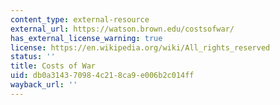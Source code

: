 ```yaml
---
content_type: external-resource
external_url: https://watson.brown.edu/costsofwar/
has_external_license_warning: true
license: https://en.wikipedia.org/wiki/All_rights_reserved
status: ''
title: Costs of War
uid: db0a3143-7098-4c21-8ca9-e006b2c014ff
wayback_url: ''
---
```

